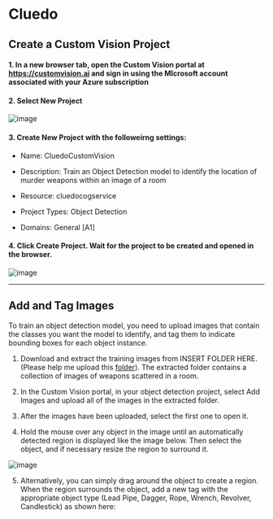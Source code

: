 
# Cluedo

## Create a Custom Vision Project

 #### 1. In a new browser tab, open the Custom Vision portal at https://customvision.ai and sign in using the MIcrosoft account associated with your Azure subscription
 #### 2. Select New Project
 
 ![image](https://user-images.githubusercontent.com/32169182/113877961-160eb400-97b1-11eb-9fc2-69a25b8b7686.png)


 #### 3. Create New Project with the followeirng settings:
-   Name: CluedoCustomVision
    
-   Description: Train an Object Detection model to identify the location of murder weapons within an image of a room
    
-   Resource: cluedocogservice
    
-   Project Types: Object Detection
    
-   Domains: General [A1]

#### 4. Click Create Project. Wait for the project to be created and opened in the browser.

![image](https://user-images.githubusercontent.com/32169182/113878016-245cd000-97b1-11eb-963b-3cabe1fac02a.png)

---

## Add and Tag Images
To train an object detection model, you need to upload images that contain the classes you want the model to identify, and tag them to indicate bounding boxes for each object instance.
1.  Download and extract the training images from INSERT FOLDER HERE. (Please help me upload this [folder](https://microsoft-my.sharepoint.com/:f:/p/alllee/EuIRFWVcF9xDqvPr2BEtwZEBok4OoCjJutJdMk7zvMf27w?e=rp24dn)). The extracted folder contains a collection of images of weapons scattered in a room.
    

2.  In the Custom Vision portal, in your object detection project, select Add Images and upload all of the images in the extracted folder.
    

3.  After the images have been uploaded, select the first one to open it.
    

4.  Hold the mouse over any object in the image until an automatically detected region is displayed like the image below. Then select the object, and if necessary resize the region to surround it.

![image](https://user-images.githubusercontent.com/32169182/113878612-ad740700-97b1-11eb-924d-a4f4c0bddb81.png)

5. Alternatively, you can simply drag around the object to create a region. When the region surrounds the object, add a new tag with the appropriate object type (Lead Pipe, Dagger, Rope, Wrench, Revolver, Candlestick) as shown here: 
